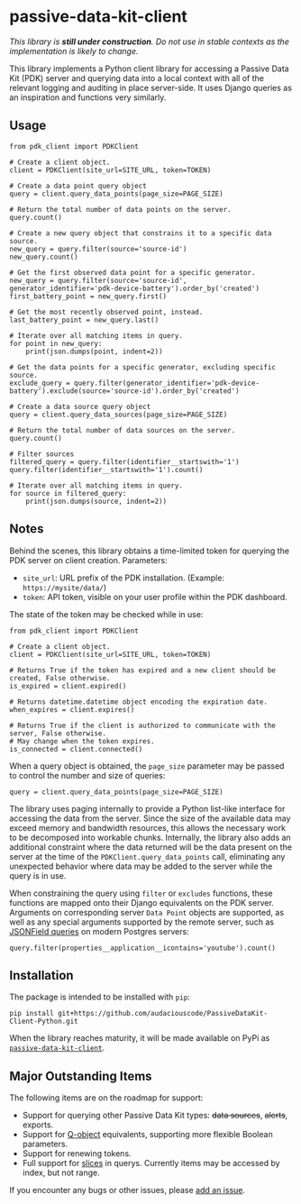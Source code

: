 # passive-data-kit-client

*This library is **still under construction**. Do not use in stable contexts as
the implementation is likely to change.*

This library implements a Python client library for accessing a Passive Data 
Kit (PDK) server and querying data into a local context with all of the relevant 
logging and auditing in place server-side. It uses Django queries as an 
inspiration and functions very similarly.

## Usage

    from pdk_client import PDKClient
    
    # Create a client object.
    client = PDKClient(site_url=SITE_URL, token=TOKEN)
    
    # Create a data point query object
    query = client.query_data_points(page_size=PAGE_SIZE)
    
    # Return the total number of data points on the server.
    query.count()
    
    # Create a new query object that constrains it to a specific data source.
    new_query = query.filter(source='source-id')
    new_query.count()
    
    # Get the first observed data point for a specific generator.
    new_query = query.filter(source='source-id', generator_identifier='pdk-device-battery').order_by('created')
    first_battery_point = new_query.first()
    
    # Get the most recently observed point, instead.
    last_battery_point = new_query.last()
    
    # Iterate over all matching items in query.
    for point in new_query:
        print(json.dumps(point, indent=2))

    # Get the data points for a specific generator, excluding specific source.
    exclude_query = query.filter(generator_identifier='pdk-device-battery').exclude(source='source-id').order_by('created')
    
    # Create a data source query object
    query = client.query_data_sources(page_size=PAGE_SIZE)
    
    # Return the total number of data sources on the server.
    query.count()
    
    # Filter sources
    filtered_query = query.filter(identifier__startswith='1')
    query.filter(identifier__startswith='1').count()
    
    # Iterate over all matching items in query.
    for source in filtered_query:
        print(json.dumps(source, indent=2))
    
## Notes

Behind the scenes, this library obtains a time-limited token for querying the 
PDK server on client creation. Parameters:

* `site_url`: URL prefix of the PDK installation. (Example: `https://mysite/data/`)
* `token`: API token, visible on your user profile within the PDK dashboard.

The state of the token  may be checked while in use:
    
    from pdk_client import PDKClient
    
    # Create a client object.
    client = PDKClient(site_url=SITE_URL, token=TOKEN)
    
    # Returns True if the token has expired and a new client should be created, False otherwise.
    is_expired = client.expired()
    
    # Returns datetime.datetime object encoding the expiration date.
    when_expires = client.expires()

    # Returns True if the client is authorized to communicate with the server, False otherwise.
    # May change when the token expires.
    is_connected = client.connected()
    
When a query object is obtained, the `page_size` parameter may be passed to 
control the number and size of queries:

    query = client.query_data_points(page_size=PAGE_SIZE)

The library uses paging internally to provide a Python list-like interface for 
accessing the data from the server. Since the size of the available data may 
exceed memory and bandwidth resources, this allows the necessary work to be 
decomposed into workable chunks. Internally, the library also adds an 
additional constraint where the data returned will be the data present on the
server at the time of the `PDKClient.query_data_points` call, eliminating 
any unexpected behavior where data may be added to the server while the query
is in use.
    
When constraining the query using `filter` or `excludes` functions, these 
functions are mapped onto their Django equivalents on the PDK server. Arguments
on corresponding server `Data Point` objects are supported, as well as any 
special arguments supported by the remote server, such as [JSONField queries](https://docs.djangoproject.com/en/1.11/ref/contrib/postgres/fields/#querying-jsonfield)
on modern Postgres servers:

    query.filter(properties__application__icontains='youtube').count()

## Installation

The package is intended to be installed with `pip`:

    pip install git+https://github.com/audaciouscode/PassiveDataKit-Client-Python.git

When the library reaches maturity, it will be made available on PyPi as 
[`passive-data-kit-client`](https://pypi.org/project/passive-data-kit-client/).

## Major Outstanding Items

The following items are on the roadmap for support:

* Support for querying other Passive Data Kit types: ~~data sources~~, ~~alerts~~, exports.
* Support for [Q-object](https://docs.djangoproject.com/en/1.11/topics/db/queries/#complex-lookups-with-q-objects) equivalents, supporting more flexible Boolean parameters.
* Support for renewing tokens.
* Full support for [slices](https://www.w3schools.com/python/ref_func_slice.asp) in querys. 
  Currently items may be accessed by index, but not range.

If you encounter any bugs or other issues, please [add an issue](https://github.com/audaciouscode/PassiveDataKit-Client-Python/issues).

